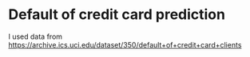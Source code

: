 # Default of credit card prediction
I used data from https://archive.ics.uci.edu/dataset/350/default+of+credit+card+clients
